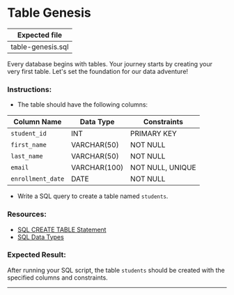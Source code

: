 # Table Genesis

| Expected file        |
| -------------------- |
| table-genesis.sql |

Every database begins with tables. Your journey starts by creating your very first table. Let's set the foundation for our data adventure!

### Instructions:

- The table should have the following columns:

| Column Name      | Data Type     | Constraints                     |
|-------------------|--------------|---------------------------------|
| `student_id`      | INT          | PRIMARY KEY     |
| `first_name`      | VARCHAR(50)  | NOT NULL                        |
| `last_name`       | VARCHAR(50)  | NOT NULL                        |
| `email`           | VARCHAR(100) | NOT NULL, UNIQUE                |
| `enrollment_date` | DATE         | NOT NULL                        |

- Write a SQL query to create a table named `students`.

### Resources:

- [SQL CREATE TABLE Statement](https://www.w3schools.com/sql/sql_create_table.asp)
- [SQL Data Types](https://www.w3schools.com/sql/sql_datatypes.asp)

### Expected Result:

After running your SQL script, the table `students` should be created with the specified columns and constraints.

---
